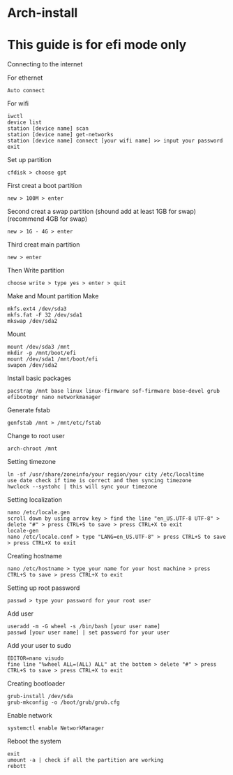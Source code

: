 # Arch-install

# This guide is for efi mode only

Connecting to the internet

  For ethernet
  
```
Auto connect
```

  For wifi

```
iwctl
device list
station [device name] scan
station [device name] get-networks
station [device name] connect [your wifi name] >> input your password
exit
```

Set up partition
```
cfdisk > choose gpt
```
  First creat a boot partition 
```
new > 100M > enter
```
  Second creat a swap partition (shound add at least 1GB for swap) (recommend 4GB for swap)
```
new > 1G - 4G > enter
```
  Third creat main partition
```
new > enter
```
  Then Write partition
```
choose write > type yes > enter > quit
```

Make and Mount partition
  Make
```
mkfs.ext4 /dev/sda3
mkfs.fat -F 32 /dev/sda1
mkswap /dev/sda2
```
  Mount
```
mount /dev/sda3 /mnt
mkdir -p /mnt/boot/efi
mount /dev/sda1 /mnt/boot/efi
swapon /dev/sda2
```

Install basic packages
```
pacstrap /mnt base linux linux-firmware sof-firmware base-devel grub efibootmgr nano networkmanager
```

Generate fstab
```
genfstab /mnt > /mnt/etc/fstab
```

Change to root user
```
arch-chroot /mnt
```

Setting timezone
```
ln -sf /usr/share/zoneinfo/your region/your city /etc/localtime
use date check if time is correct and then syncing timezone
hwclock --systohc | this will sync your timezone
```

Setting localization
```
nano /etc/locale.gen
scroll down by using arrow key > find the line "en_US.UTF-8 UTF-8" > delete "#" > press CTRL+S to save > press CTRL+X to exit
locale-gen
nano /etc/locale.conf > type "LANG=en_US.UTF-8" > press CTRL+S to save > press CTRL+X to exit
```

Creating hostname
```
nano /etc/hostname > type your name for your host machine > press CTRL+S to save > press CTRL+X to exit
```

Setting up root password
```
passwd > type your password for your root user
```

Add user
```
useradd -m -G wheel -s /bin/bash [your user name]
passwd [your user name] | set password for your user
```

Add your user to sudo
```
EDITOR=nano visudo
fine line "%wheel ALL=(ALL) ALL" at the bottom > delete "#" > press CTRL+S to save > press CTRL+X to exit
```

Creating bootloader
```
grub-install /dev/sda
grub-mkconfig -o /boot/grub/grub.cfg
```

Enable network
```
systemctl enable NetworkManager
```

Reboot the system
```
exit
umount -a | check if all the partition are working
rebott
```
